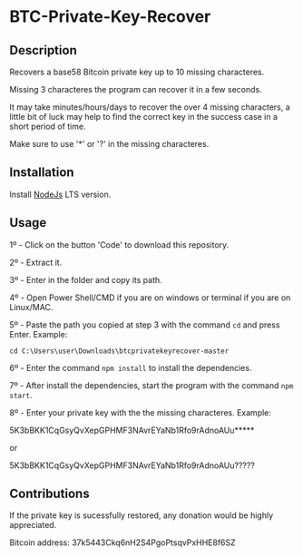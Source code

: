 # BTC-Private-Key-Recover

## Description
Recovers a base58 Bitcoin private key up to 10 missing characteres. 

Missing 3 characteres the program can recover it in a few seconds.

It may take minutes/hours/days to recover the over 4 missing characters, a little bit of luck may help to find the correct key in the success case in a short period of time.

Make sure to use '*' or '?' in the missing characteres.

## Installation
Install [NodeJs](https://nodejs.org) LTS version.

## Usage
1º - Click on the button 'Code' to download this repository.

2º - Extract it.

3º - Enter in the folder and copy its path.

4º - Open Power Shell/CMD if you are on windows or terminal if you are on Linux/MAC.

5º - Paste the path you copied at step 3 with the command `cd` and press Enter. Example:

`cd C:\Users\user\Downloads\btcprivatekeyrecover-master`

6º - Enter the command `npm install` to install the dependencies.

7º - After install the dependencies, start the program with the command `npm start`.

8º - Enter your private key with the the missing characteres. Example:

5K3bBKK1CqGsyQvXepGPHMF3NAvrEYaNb1Rfo9rAdnoAUu*****

or

5K3bBKK1CqGsyQvXepGPHMF3NAvrEYaNb1Rfo9rAdnoAUu?????

## Contributions
If the private key is sucessfully restored, any donation would be highly appreciated.

Bitcoin address: 37k5443Ckq6nH2S4PgoPtsqvPxHHE8f6SZ

